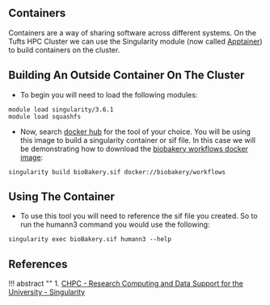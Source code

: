 ## Containers

Containers are a way of sharing software across different systems. On the Tufts HPC Cluster we can use the Singularity module (now called [Apptainer](https://apptainer.org/)) to build containers on the cluster. 

## Building An Outside Container On The Cluster

- To begin you will need to load the following modules:

```
module load singularity/3.6.1
module load squashfs
```

- Now, search [docker hub](https://hub.docker.com/) for the tool of your choice. You will be using this image to build a singularity container or sif file. In this case we will be demonstrating how to download the [biobakery workflows docker image](https://hub.docker.com/r/biobakery/workflows):

```
singularity build bioBakery.sif docker://biobakery/workflows
```

## Using The Container

- To use this tool you will need to reference the sif file you created. So to run the humann3 command you would use the following:

```
singularity exec bioBakery.sif humann3 --help
```

## References

!!! abstract ""
    1. [CHPC - Research Computing and Data Support for the University - Singularity](https://www.chpc.utah.edu/documentation/software/singularity.php)
